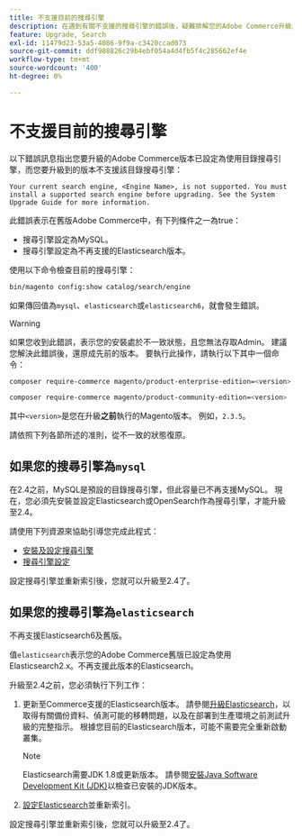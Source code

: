 ```yaml
---
title: 不支援目前的搜尋引擎
description: 在遇到有關不支援的搜尋引擎的錯誤後，疑難排解您的Adobe Commerce升級。
feature: Upgrade, Search
exl-id: 11479d23-53a5-4086-9f9a-c3420ccad073
source-git-commit: ddf988826c29b4ebf054a4d4fb5f4c285662ef4e
workflow-type: tm+mt
source-wordcount: '400'
ht-degree: 0%

---
```


# 不支援目前的搜尋引擎

以下錯誤訊息指出您要升級的Adobe Commerce版本已設定為使用目錄搜尋引擎，而您要升級到的版本不支援該目錄搜尋引擎：

```terminal
Your current search engine, <Engine Name>, is not supported. You must install a supported search engine before upgrading. See the System Upgrade Guide for more information.
```

此錯誤表示在舊版Adobe Commerce中，有下列條件之一為true：

- 搜尋引擎設定為MySQL。
- 搜尋引擎設定為不再支援的Elasticsearch版本。

使用以下命令檢查目前的搜尋引擎：

```bash
bin/magento config:show catalog/search/engine
```

如果傳回值為`mysql`、`elasticsearch`或`elasticsearch6`，就會發生錯誤。

>[!WARNING]
>
>如果您收到此錯誤，表示您的安裝處於不一致狀態，且您無法存取Admin。 建議您解決此錯誤後，還原成先前的版本。 要執行此操作，請執行以下其中一個命令：
>
>```bash
>composer require-commerce magento/product-enterprise-edition=<version>
>```
>
>```bash
>composer require-commerce magento/product-community-edition=<version>
>```
>
>其中`<version>`是您在升級&#x200B;**之前**&#x200B;執行的Magento版本。 例如，`2.3.5`。

請依照下列各節所述的准則，從不一致的狀態復原。

## 如果您的搜尋引擎為`mysql`

在2.4之前，MySQL是預設的目錄搜尋引擎，但此容量已不再支援MySQL。 現在，您必須先安裝並設定Elasticsearch或OpenSearch作為搜尋引擎，才能升級至2.4。

請使用下列資源來協助引導您完成此程式：

- [安裝及設定搜尋引擎](../../configuration/search/overview-search.md)
- [搜尋引擎設定](../../configuration/search/configure-search-engine.md)

設定搜尋引擎並重新索引後，您就可以升級至2.4了。

## 如果您的搜尋引擎為`elasticsearch`

不再支援Elasticsearch6及舊版。

值`elasticsearch`表示您的Adobe Commerce舊版已設定為使用Elasticsearch2.x。不再支援此版本的Elasticsearch。

升級至2.4之前，您必須執行下列工作：

1. 更新至Commerce支援的Elasticsearch版本。 請參閱[升級Elasticsearch](https://www.elastic.co/guide/en/elasticsearch/reference/current/setup-upgrade.html)，以取得有關備份資料、偵測可能的移轉問題，以及在部署到生產環境之前測試升級的完整指示。 根據您目前的Elasticsearch版本，可能不需要完全重新啟動叢集。

   >[!NOTE]
   >
   >Elasticsearch需要JDK 1.8或更新版本。 請參閱[安裝Java Software Development Kit (JDK)](../../installation/prerequisites/search-engine/overview.md#install-the-java-software-development-kit-jdk)以檢查已安裝的JDK版本。

1. [設定Elasticsearch](../../configuration/search/configure-search-engine.md)並重新索引。

設定搜尋引擎並重新索引後，您就可以升級至2.4了。
